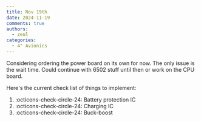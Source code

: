 ```yaml
---
title: Nov 19th
date: 2024-11-19
comments: true
authors:
  - zeul
categories:
  - 4" Avionics
---
```


Considering ordering the power board on its own for now. The only issue is the wait time. Could continue with 6502 stuff until then or work on the CPU board. 

Here's the current check list of things to implement:


1. :octicons-check-circle-24: Battery protection IC
2. :octicons-check-circle-24: Charging IC
3. :octicons-check-circle-24: Buck-boost